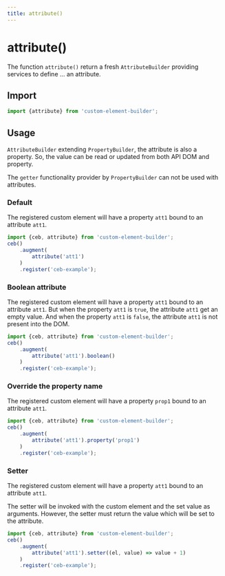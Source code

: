 ```yaml
---
title: attribute()
---
```

# attribute()

The function `attribute()` return a fresh `AttributeBuilder` providing services to define ... an attribute.

## Import

```javascript
import {attribute} from 'custom-element-builder';
```

## Usage

`AttributeBuilder` extending `PropertyBuilder`, the attribute is also a property.
So, the value can be read or updated from both API DOM and property.

The `getter` functionality provider by `PropertyBuilder` can not be used with attributes. 

### Default

The registered custom element will have a property `att1` bound to an attribute `att1`.

```javascript
import {ceb, attribute} from 'custom-element-builder';
ceb()
    .augment(
        attribute('att1')
    )
    .register('ceb-example');
```

### Boolean attribute

The registered custom element will have a property `att1` bound to an attribute `att1`.
But when the property `att1` is `true`, the attribute `att1` get an empty value.
And when the property `att1` is `false`, the attribute `att1` is not present into the DOM.

```javascript
import {ceb, attribute} from 'custom-element-builder';
ceb()
    .augment(
        attribute('att1').boolean()
    )
    .register('ceb-example');
```

### Override the property name

The registered custom element will have a property `prop1` bound to an attribute `att1`.

```javascript
import {ceb, attribute} from 'custom-element-builder';
ceb()
    .augment(
        attribute('att1').property('prop1')
    )
    .register('ceb-example');
```

### Setter

The registered custom element will have a property `att1` bound to an attribute `att1`.

The setter will be invoked with the custom element and the set value as arguments.
However, the setter must return the value which will be set to the attribute.

```javascript
import {ceb, attribute} from 'custom-element-builder';
ceb()
    .augment(
        attribute('att1').setter((el, value) => value + 1)
    )
    .register('ceb-example');
```
